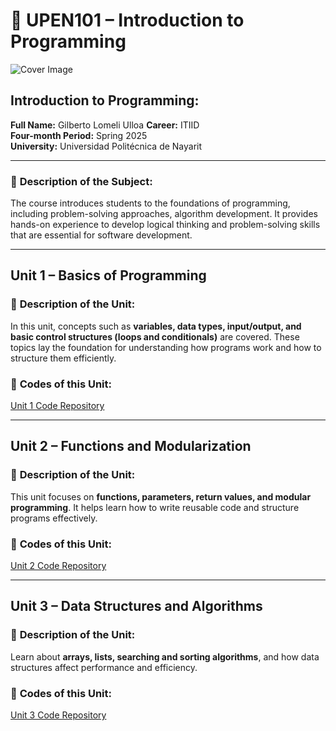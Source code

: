 # 📘 UPEN101 – Introduction to Programming

![Cover Image](https://images.pexels.com/photos/31343632/pexels-photo-31343632/free-photo-of-visualizacion-de-codigo-javascript-colorido-en-pantalla.jpeg?auto=compress&cs=tinysrgb&w=1260&h=750&dpr=2)

## **Introduction to Programming:**   
**Full Name:** Gilberto Lomeli Ulloa 
**Career:** ITIID  
**Four-month Period:** Spring 2025  
**University:** Universidad Politécnica de Nayarit

---

### 📖 **Description of the Subject:**  
The course introduces students to the foundations of programming, including problem-solving approaches, algorithm development. It provides hands-on experience to develop logical thinking and problem-solving skills that are essential for software development.

---

## **Unit 1 – Basics of Programming**  

### 📌 **Description of the Unit:**  
In this unit, concepts such as **variables, data types, input/output, and basic control structures (loops and conditionals)** are covered. These topics lay the foundation for understanding how programs work and how to structure them efficiently.

### 🔗 **Codes of this Unit:**  
[Unit 1 Code Repository](https://github.com/BelmontDev/UPEN101/tree/main/Programming/U1)

---

## **Unit 2 – Functions and Modularization**  

### 📌 **Description of the Unit:**  
This unit focuses on **functions, parameters, return values, and modular programming**. It helps learn how to write reusable code and structure programs effectively.

### 🔗 **Codes of this Unit:**  
[Unit 2 Code Repository](https://github.com/BelmontDev/UPEN101/tree/main/Programming/U2)

---

## **Unit 3 – Data Structures and Algorithms**  

### 📌 **Description of the Unit:**  
Learn about **arrays, lists, searching and sorting algorithms**, and how data structures affect performance and efficiency.

### 🔗 **Codes of this Unit:**  
[Unit 3 Code Repository](https://github.com/BelmontDev/UPEN101/tree/main/Programming/U3)
